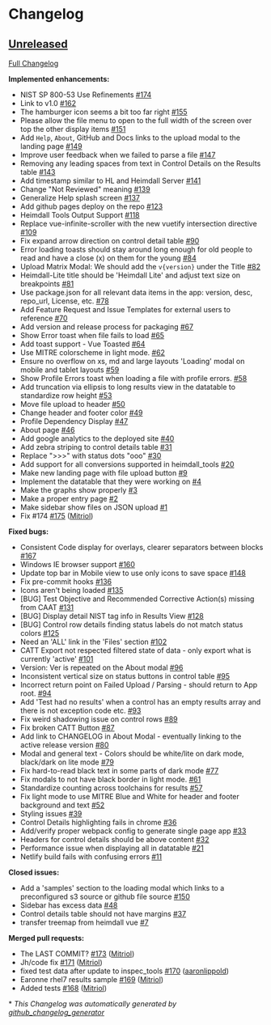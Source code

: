 # Changelog

## [Unreleased](https://github.com/mitre/heimdall-vuetify/tree/HEAD)

[Full Changelog](https://github.com/mitre/heimdall-vuetify/compare/0a3d7361c5f066020e4187c5333caa725238756b...HEAD)

**Implemented enhancements:**

- NIST SP 800-53 Use Refinements [\#174](https://github.com/mitre/heimdall-vuetify/issues/174)
- Link to v1.0 [\#162](https://github.com/mitre/heimdall-vuetify/issues/162)
- The hamburger icon seems a bit too far right [\#155](https://github.com/mitre/heimdall-vuetify/issues/155)
- Please allow the file menu to open to the full width of the screen over top the other display items [\#151](https://github.com/mitre/heimdall-vuetify/issues/151)
- Add `Help`, `About`, GitHub and Docs links to the upload modal to the landing page [\#149](https://github.com/mitre/heimdall-vuetify/issues/149)
- Improve user feedback when we failed to parse a file [\#147](https://github.com/mitre/heimdall-vuetify/issues/147)
- Removing any leading spaces from text in Control Details on the Results table [\#143](https://github.com/mitre/heimdall-vuetify/issues/143)
- Add timestamp similar to HL and Heimdall Server [\#141](https://github.com/mitre/heimdall-vuetify/issues/141)
- Change "Not Reviewed" meaning [\#139](https://github.com/mitre/heimdall-vuetify/issues/139)
- Generalize Help splash screen [\#137](https://github.com/mitre/heimdall-vuetify/issues/137)
- Add github pages deploy on the repo [\#123](https://github.com/mitre/heimdall-vuetify/issues/123)
- Heimdall Tools Output Support [\#118](https://github.com/mitre/heimdall-vuetify/issues/118)
- Replace vue-infinite-scroller with the new vuetify intersection directive [\#109](https://github.com/mitre/heimdall-vuetify/issues/109)
- Fix expand arrow direction on control detail table [\#90](https://github.com/mitre/heimdall-vuetify/issues/90)
- Error loading toasts should stay around long enough for old people to read and have a close \(x\) on them for the young [\#84](https://github.com/mitre/heimdall-vuetify/issues/84)
- Upload Matrix Modal: We should add the `v{version}` under the Title  [\#82](https://github.com/mitre/heimdall-vuetify/issues/82)
- Heimdall-Lite title should be 'Heimdall Lite' and adjust text size on breakpoints [\#81](https://github.com/mitre/heimdall-vuetify/issues/81)
- Use package.json for all relevant data items in the app: version, desc, repo\_url, License, etc. [\#78](https://github.com/mitre/heimdall-vuetify/issues/78)
- Add Feature Request and Issue Templates for external users to reference [\#70](https://github.com/mitre/heimdall-vuetify/issues/70)
- Add version and release process for packaging [\#67](https://github.com/mitre/heimdall-vuetify/issues/67)
- Show Error toast when file fails to load [\#65](https://github.com/mitre/heimdall-vuetify/issues/65)
- Add toast support - Vue Toasted [\#64](https://github.com/mitre/heimdall-vuetify/issues/64)
- Use MITRE colorscheme in light mode. [\#62](https://github.com/mitre/heimdall-vuetify/issues/62)
- Ensure no overflow on xs, md and large layouts 'Loading' modal on mobile and tablet layouts [\#59](https://github.com/mitre/heimdall-vuetify/issues/59)
- Show Profile Errors toast when loading a file with profile errors. [\#58](https://github.com/mitre/heimdall-vuetify/issues/58)
- Add truncation via ellipsis to long results view in the datatable to standardize row height [\#53](https://github.com/mitre/heimdall-vuetify/issues/53)
- Move file upload to header [\#50](https://github.com/mitre/heimdall-vuetify/issues/50)
- Change header and footer color [\#49](https://github.com/mitre/heimdall-vuetify/issues/49)
- Profile Dependency Display [\#47](https://github.com/mitre/heimdall-vuetify/issues/47)
- About page [\#46](https://github.com/mitre/heimdall-vuetify/issues/46)
- Add google analytics to the deployed site [\#40](https://github.com/mitre/heimdall-vuetify/issues/40)
- Add zebra striping to control details table [\#31](https://github.com/mitre/heimdall-vuetify/issues/31)
- Replace "\>\>\>" with status dots "ooo" [\#30](https://github.com/mitre/heimdall-vuetify/issues/30)
- Add support for all conversions supported in heimdall\_tools [\#20](https://github.com/mitre/heimdall-vuetify/issues/20)
- Make new landing page with file upload button [\#9](https://github.com/mitre/heimdall-vuetify/issues/9)
- Implement the datatable that they were working on [\#4](https://github.com/mitre/heimdall-vuetify/issues/4)
- Make the graphs show properly [\#3](https://github.com/mitre/heimdall-vuetify/issues/3)
- Make a proper entry page [\#2](https://github.com/mitre/heimdall-vuetify/issues/2)
- Make sidebar show files on JSON upload [\#1](https://github.com/mitre/heimdall-vuetify/issues/1)
- Fix \#174 [\#175](https://github.com/mitre/heimdall-vuetify/pull/175) ([Mitriol](https://github.com/Mitriol))

**Fixed bugs:**

- Consistent Code display for overlays, clearer separators between blocks [\#167](https://github.com/mitre/heimdall-vuetify/issues/167)
- Windows IE browser support [\#160](https://github.com/mitre/heimdall-vuetify/issues/160)
- Update top bar in Mobile view to use only icons to save space [\#148](https://github.com/mitre/heimdall-vuetify/issues/148)
- Fix pre-commit hooks [\#136](https://github.com/mitre/heimdall-vuetify/issues/136)
- Icons aren't being loaded [\#135](https://github.com/mitre/heimdall-vuetify/issues/135)
- \[BUG\] Test Objective and Recommended Corrective Action\(s\) missing from CAAT [\#131](https://github.com/mitre/heimdall-vuetify/issues/131)
- \[BUG\] Display detail NIST tag info in Results View [\#128](https://github.com/mitre/heimdall-vuetify/issues/128)
- \[BUG\] Control row details finding status labels do not match status colors [\#125](https://github.com/mitre/heimdall-vuetify/issues/125)
- Need an 'ALL' link in the 'Files' section [\#102](https://github.com/mitre/heimdall-vuetify/issues/102)
- CATT Export not respected filtered state of data - only export what is currently 'active' [\#101](https://github.com/mitre/heimdall-vuetify/issues/101)
- Version: Ver is repeated on the About modal [\#96](https://github.com/mitre/heimdall-vuetify/issues/96)
- Inconsistent vertical size on status buttons in control table [\#95](https://github.com/mitre/heimdall-vuetify/issues/95)
- Incorrect return point on Failed Upload / Parsing - should return to App root. [\#94](https://github.com/mitre/heimdall-vuetify/issues/94)
- Add 'Test had no results' when a control has an empty results array and there is not exception code etc. [\#93](https://github.com/mitre/heimdall-vuetify/issues/93)
- Fix weird shadowing issue on control rows [\#89](https://github.com/mitre/heimdall-vuetify/issues/89)
- Fix broken CATT Button [\#87](https://github.com/mitre/heimdall-vuetify/issues/87)
- Add link to CHANGELOG in About Modal - eventually linking to the active release version [\#80](https://github.com/mitre/heimdall-vuetify/issues/80)
- Modal and general text - Colors should be white/lite on dark mode, black/dark on lite mode [\#79](https://github.com/mitre/heimdall-vuetify/issues/79)
- Fix hard-to-read black text in some parts of dark mode [\#77](https://github.com/mitre/heimdall-vuetify/issues/77)
- Fix modals to not have black border in light mode. [\#61](https://github.com/mitre/heimdall-vuetify/issues/61)
- Standardize counting across toolchains for results [\#57](https://github.com/mitre/heimdall-vuetify/issues/57)
- Fix light mode to use MITRE Blue and White for header and footer background and text [\#52](https://github.com/mitre/heimdall-vuetify/issues/52)
- Styling issues [\#39](https://github.com/mitre/heimdall-vuetify/issues/39)
- Control Details highlighting fails in chrome [\#36](https://github.com/mitre/heimdall-vuetify/issues/36)
- Add/verify proper webpack config to generate single page app [\#33](https://github.com/mitre/heimdall-vuetify/issues/33)
- Headers for control details should be above content  [\#32](https://github.com/mitre/heimdall-vuetify/issues/32)
- Performance issue when displaying all in datatable [\#21](https://github.com/mitre/heimdall-vuetify/issues/21)
- Netlify build fails with confusing errors [\#11](https://github.com/mitre/heimdall-vuetify/issues/11)

**Closed issues:**

- Add a 'samples' section to the loading modal which links to a preconfigured s3 source or github file source [\#150](https://github.com/mitre/heimdall-vuetify/issues/150)
- Sidebar has excess data [\#48](https://github.com/mitre/heimdall-vuetify/issues/48)
- Control details table should not have margins [\#37](https://github.com/mitre/heimdall-vuetify/issues/37)
- transfer treemap from heimdall vue [\#7](https://github.com/mitre/heimdall-vuetify/issues/7)

**Merged pull requests:**

- The LAST COMMIT?  [\#173](https://github.com/mitre/heimdall-vuetify/pull/173) ([Mitriol](https://github.com/Mitriol))
- Jh/code fix [\#171](https://github.com/mitre/heimdall-vuetify/pull/171) ([Mitriol](https://github.com/Mitriol))
- fixed test data after update to inspec\_tools [\#170](https://github.com/mitre/heimdall-vuetify/pull/170) ([aaronlippold](https://github.com/aaronlippold))
- Earonne rhel7 results sample [\#169](https://github.com/mitre/heimdall-vuetify/pull/169) ([Mitriol](https://github.com/Mitriol))
- Added tests [\#168](https://github.com/mitre/heimdall-vuetify/pull/168) ([Mitriol](https://github.com/Mitriol))



\* *This Changelog was automatically generated by [github_changelog_generator](https://github.com/github-changelog-generator/github-changelog-generator)*
